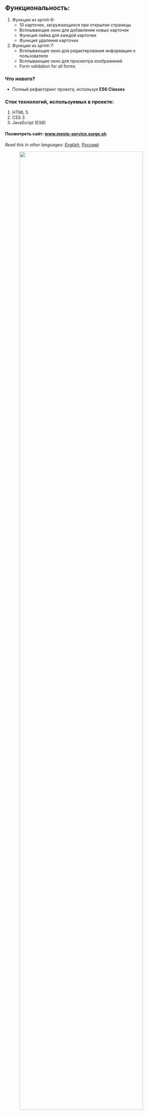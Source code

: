## Функциональность: 
1. Функции из sprint-6:
    * 10 карточек, загружающихся при открытии страницы
    * Всплывающее окно для добавления новых карточек
    * Функция лайка для каждой карточки
    * Функция удаления карточки
2. Функции из sprint-7:
    * Всплывающее окно для редактирования информации о пользователе
    * Всплывающее окно для просмотра изображений
    * Form validation for all forms
### Что нового?
  * Полный рефакторинг проекта, используя **ES6 Classes** 
### Стек технологий, используемых в проекте:
1. HTML 5
2. CSS 3
3. JavaScript (ES6)

#### Посмотреть сайт: www.mesto-service.surge.sh
*Read this in other languages: [English](README.md), [Русский](README.ru.md)*

<p align="center">
  <img src="https://github.com/quis0/my-portfolio/blob/master/images/sprint-7-8-example.gif" width="90%" alt="" >
</p>

